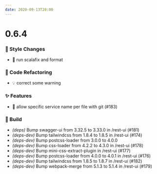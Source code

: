 ```yaml
---
date: 2020-09-13T20:00
---
```


# 0.6.4

<!-- truncate -->

### :art: Style Changes
- 💄 run scalafix and format


### :ghost: Code Refactoring
- 💡 correct some warning


### :sparkles: Features
- 🎸 allow specific service name per file with git (#183)


### :wrench: Build

- *(deps)* Bump swagger-ui from 3.32.5 to 3.33.0 in /rest-ui (#181)
- *(deps-dev)* Bump tailwindcss from 1.8.4 to 1.8.5 in /rest-ui (#174)
- *(deps-dev)* Bump postcss-loader from 3.0.0 to 4.0.0
- *(deps-dev)* Bump css-loader from 4.2.2 to 4.3.0 in /rest-ui (#178)
- *(deps-dev)* Bump mini-css-extract-plugin in /rest-ui (#177)
- *(deps-dev)* Bump postcss-loader from 4.0.0 to 4.0.1 in /rest-ui (#176)
- *(deps-dev)* Bump tailwindcss from 1.8.5 to 1.8.7 in /rest-ui (#182)
- *(deps-dev)* Bump webpack-merge from 5.1.3 to 5.1.4 in /rest-ui (#179)